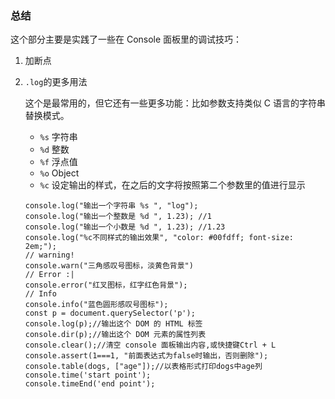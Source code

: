 ### 总结
这个部分主要是实践了一些在 Console 面板里的调试技巧：
1. 加断点

2. `.log`的更多用法

    这个是最常用的，但它还有一些更多功能：比如参数支持类似 C 语言的字符串替换模式。
    - `%s` 字符串
    - `%d` 整数
    - `%f` 浮点值
    - `%o` Object
    - `%c` 设定输出的样式，在之后的文字将按照第二个参数里的值进行显示
    ```
    console.log("输出一个字符串 %s ", "log");
    console.log("输出一个整数是 %d ", 1.23); //1
    console.log("输出一个小数是 %d ", 1.23); //1.23
    console.log("%c不同样式的输出效果", "color: #00fdff; font-size: 2em;");
    // warning!
    console.warn("三角感叹号图标，淡黄色背景")
    // Error :|
    console.error("红叉图标，红字红色背景");
    // Info
    console.info("蓝色圆形感叹号图标");
    const p = document.querySelector('p');
    console.log(p);//输出这个 DOM 的 HTML 标签
    console.dir(p);//输出这个 DOM 元素的属性列表
    console.clear();//清空 console 面板输出内容,或快捷键Ctrl + L
    console.assert(1===1, "前面表达式为false时输出，否则删除");
    console.table(dogs, ["age"]);//以表格形式打印dogs中age列
    console.time('start point');
    console.timeEnd('end point');
    ```